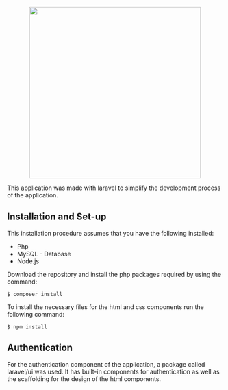 <p align="center"><a href="https://laravel.com" target="_blank"><img src="https://raw.githubusercontent.com/laravel/art/master/logo-lockup/5%20SVG/2%20CMYK/1%20Full%20Color/laravel-logolockup-cmyk-red.svg" width="400"></a></p>

This application was made with laravel to simplify the development process of the application.

## Installation and Set-up
This installation procedure assumes that you have the following installed:
* Php 
* MySQL - Database
* Node.js

Download the repository and install the php packages required by using the command:

```
$ composer install
```
To install the necessary files for the html and css components run the following command:

```
$ npm install
```


## Authentication
For the authentication component of the application, 
a package called laravel/ui was used. It has built-in components for authentication as well as the scaffolding for the design of the html components.

